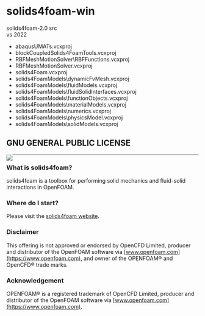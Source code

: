 # solids4foam-win
solids4foam-2.0 src  
vs 2022  

-   abaqusUMATs.vcxproj
-   blockCoupledSolids4FoamTools.vcxproj
-   RBFMeshMotionSolver\RBFFunctions.vcxproj
-   RBFMeshMotionSolver.vcxproj
-   solids4Foam.vcxproj
-   solids4FoamModels\dynamicFvMesh.vcxproj
-   solids4FoamModels\fluidModels.vcxproj
-   solids4FoamModels\fluidSolidInterfaces.vcxproj
-   solids4FoamModels\functionObjects.vcxproj
-   solids4FoamModels\materialModels.vcxproj
-   solids4FoamModels\numerics.vcxproj
-   solids4FoamModels\physicsModel.vcxproj
-   solids4FoamModels\solidModels.vcxproj


GNU GENERAL PUBLIC LICENSE
-----------------------------

<img style="float: left;" src="solids4foamLogoName.png">

---

### What is solids4foam?

solids4foam is a toolbox for performing solid mechanics and fluid-solid interactions in OpenFOAM.


### Where do I start?

Please visit the [solids4foam website](https://solids4foam.github.io).


### Disclaimer

This offering is not approved or endorsed by OpenCFD Limited, producer and distributor of the OpenFOAM software via [www.openfoam.com](https://www.openfoam.com), and owner of the OPENFOAM® and OpenCFD® trade marks.


### Acknowledgement

OPENFOAM® is a registered trademark of OpenCFD Limited, producer and distributor of the OpenFOAM software via [www.openfoam.com](https://www.openfoam.com).
